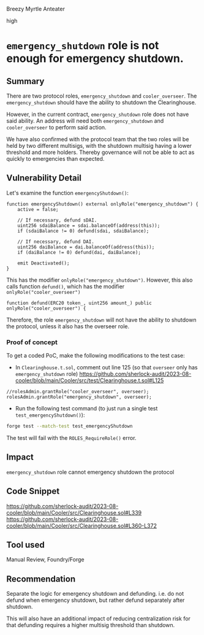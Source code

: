 Breezy Myrtle Anteater

high

# `emergency_shutdown` role is not enough for emergency shutdown.
## Summary

There are two protocol roles, `emergency_shutdown` and `cooler_overseer`. The `emergency_shutdown` should have the ability to shutdown the Clearinghouse.

However, in the current contract, `emergency_shutdown` role does not have said ability. An address will need both `emergency_shutdown` and `cooler_overseer` to perform said action.

We have also confirmed with the protocol team that the two roles will be held by two different multisigs, with the shutdown multisig having a lower threshold and more holders. Thereby governance will not be able to act as quickly to emergencies than expected.

## Vulnerability Detail

Let's examine the function `emergencyShutdown()`:

```solidity 
function emergencyShutdown() external onlyRole("emergency_shutdown") {
    active = false;

    // If necessary, defund sDAI.
    uint256 sdaiBalance = sdai.balanceOf(address(this));
    if (sdaiBalance != 0) defund(sdai, sdaiBalance);

    // If necessary, defund DAI.
    uint256 daiBalance = dai.balanceOf(address(this));
    if (daiBalance != 0) defund(dai, daiBalance);

    emit Deactivated();
}
```

This has the modifier `onlyRole("emergency_shutdown")`. However, this also calls function `defund()`, which has the modifier `onlyRole("cooler_overseer")`

```solidity
function defund(ERC20 token_, uint256 amount_) public onlyRole("cooler_overseer") {
```

Therefore, the role `emergency_shutdown` will not have the ability to shutdown the protocol, unless it also has the overseer role.

### Proof of concept

To get a coded PoC, make the following modifications to the test case:
- In `Clearinghouse.t.sol`, comment out line 125 (so that `overseer` only has `emergency_shutdown` role)
https://github.com/sherlock-audit/2023-08-cooler/blob/main/Cooler/src/test/Clearinghouse.t.sol#L125

```solidity
//rolesAdmin.grantRole("cooler_overseer", overseer);
rolesAdmin.grantRole("emergency_shutdown", overseer);
```

- Run the following test command (to just run a single test `test_emergencyShutdown()`):
```sh
forge test --match-test test_emergencyShutdown
```

The test will fail with the `ROLES_RequireRole()` error.
## Impact

`emergency_shutdown` role cannot emergency shutdown the protocol

## Code Snippet

https://github.com/sherlock-audit/2023-08-cooler/blob/main/Cooler/src/Clearinghouse.sol#L339
https://github.com/sherlock-audit/2023-08-cooler/blob/main/Cooler/src/Clearinghouse.sol#L360-L372

## Tool used

Manual Review, Foundry/Forge

## Recommendation

Separate the logic for emergency shutdown and defunding. i.e. do not defund when emergency shutdown, but rather defund separately after shutdown. 

This will also have an additional impact of reducing centralization risk for that defunding requires a higher multisig threshold than shutdown.
